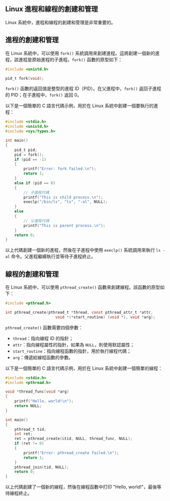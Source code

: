 ## Linux 進程和線程的創建和管理

Linux 系統中，進程和線程的創建和管理是非常重要的。

## 進程的創建和管理

在 Linux 系統中，可以使用 `fork()` 系統調用來創建進程。這將創建一個新的進程，該進程是原始進程的子進程。`fork()` 函數的原型如下：

```c
#include <unistd.h>

pid_t fork(void);
```

`fork()` 函數的返回值是整型的進程 ID（PID）。在父進程中，`fork()` 返回子進程的 PID；在子進程中，`fork()` 返回 0。

以下是一個簡單的 C 語言代碼示例，用於在 Linux 系統中創建一個要執行的進程：

```c
#include <stdio.h>
#include <unistd.h>
#include <sys/types.h>

int main()
{
    pid_t pid;
    pid = fork();
    if (pid == -1)
    {
        printf("Error: fork failed.\n");
        return 1;
    }
    else if (pid == 0)
    {
        // 子進程代碼
        printf("This is child process.\n");
        execlp("/bin/ls", "ls", "-al", NULL);
    }
    else
    {
        // 父進程代碼
        printf("This is parent process.\n");
    }
    return 0;
}
```

以上代碼創建一個新的進程，然後在子進程中使用 `execlp()` 系統調用來執行 `ls -al` 命令。父進程繼續執行並等待子進程終止。

## 線程的創建和管理

在 Linux 系統中，可以使用 `pthread_create()` 函數來創建線程。該函數的原型如下：

```c
#include <pthread.h>

int pthread_create(pthread_t *thread, const pthread_attr_t *attr,
                      void *(*start_routine) (void *), void *arg);
```

`pthread_create()` 函數需要四個參數：

- `thread`：指向線程 ID 的指針；
- `attr`：指向線程屬性的指針，如果為 `NULL`，則使用默認屬性；
- `start_routine`：指向線程函數的指針，用於執行線程代碼；
- `arg`：傳遞給線程函數的參數。

以下是一個簡單的 C 語言代碼示例，用於在 Linux 系統中創建一個簡單的線程：

```c
#include <stdio.h>
#include <pthread.h>

void *thread_func(void *arg)
{
    printf("Hello, world!\n");
    return NULL;
}

int main()
{
    pthread_t tid;
    int ret;
    ret = pthread_create(&tid, NULL, thread_func, NULL);
    if (ret != 0)
    {
        printf("Error: pthread_create failed.\n");
        return 1;
    }
    pthread_join(tid, NULL);
    return 0;
}
```

以上代碼創建了一個新的線程，然後在線程函數中打印 "Hello, world!"，最後等待線程終止。